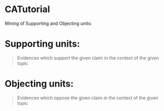 # CATutorial
Mining of Supporting and Objecting units:

# Supporting units: 
> Evidences which support the given claim in the context of the given topic
# Objecting units:
>  Evidences which oppose the given claim  in the context of the given topic
